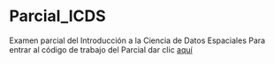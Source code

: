 # Parcial_ICDS
Examen parcial del Introducción a la Ciencia de Datos Espaciales
Para entrar al código de trabajo del Parcial dar clic [aquí](https://nicotcv.github.io/Parcial_ICDS/)
